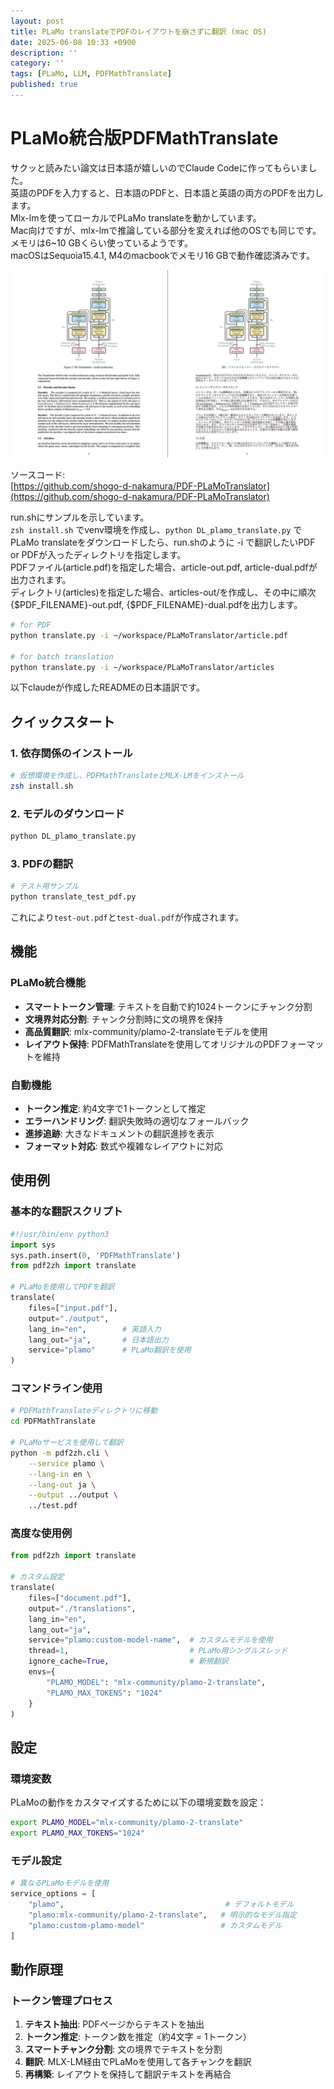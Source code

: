 ```yaml
---
layout: post
title: PLaMo translateでPDFのレイアウトを崩さずに翻訳 (mac OS)
date: 2025-06-08 10:33 +0900
description: ''
category: ''
tags: [PLaMo, LLM, PDFMathTranslate]
published: true
---
```



# PLaMo統合版PDFMathTranslate

サクッと読みたい論文は日本語が嬉しいのでClaude Codeに作ってもらいました。\
英語のPDFを入力すると、日本語のPDFと、日本語と英語の両方のPDFを出力します。\
Mlx-lmを使ってローカルでPLaMo translateを動かしています。\
Mac向けですが、mlx-lmで推論している部分を変えれば他のOSでも同じです。\
メモリは6~10 GBくらい使っているようです。\
macOSはSequoia15.4.1, M4のmacbookでメモリ16 GBで動作確認済みです。


![Example](/assets/img/2025_images/translate_example.png)


ソースコード:\
[https://github.com/shogo-d-nakamura/PDF-PLaMoTranslator](https://github.com/shogo-d-nakamura/PDF-PLaMoTranslator)


run.shにサンプルを示しています。\
`zsh install.sh` でvenv環境を作成し、`python DL_plamo_translate.py` でPLaMo translateをダウンロードしたら、run.shのように -i で翻訳したいPDF or PDFが入ったディレクトリを指定します。\
PDFファイル(article.pdf)を指定した場合、article-out.pdf, article-dual.pdfが出力されます。\
ディレクトリ(articles)を指定した場合、articles-out/を作成し、その中に順次{$PDF_FILENAME}-out.pdf, {$PDF_FILENAME}-dual.pdfを出力します。


```zsh
# for PDF
python translate.py -i ~/workspace/PLaMoTranslator/article.pdf

# for batch translation
python translate.py -i ~/workspace/PLaMoTranslator/articles
```


以下claudeが作成したREADMEの日本語訳です。




## クイックスタート

### 1. 依存関係のインストール

```zsh
# 仮想環境を作成し、PDFMathTranslateとMLX-LMをインストール
zsh install.sh
```

### 2. モデルのダウンロード
```zsh
python DL_plamo_translate.py
```

### 3. PDFの翻訳

```zsh
# テスト用サンプル
python translate_test_pdf.py
```

これにより`test-out.pdf`と`test-dual.pdf`が作成されます。

## 機能

### PLaMo統合機能
- **スマートトークン管理**: テキストを自動で約1024トークンにチャンク分割
- **文境界対応分割**: チャンク分割時に文の境界を保持
- **高品質翻訳**: mlx-community/plamo-2-translateモデルを使用
- **レイアウト保持**: PDFMathTranslateを使用してオリジナルのPDFフォーマットを維持

### 自動機能
- **トークン推定**: 約4文字で1トークンとして推定
- **エラーハンドリング**: 翻訳失敗時の適切なフォールバック
- **進捗追跡**: 大きなドキュメントの翻訳進捗を表示
- **フォーマット対応**: 数式や複雑なレイアウトに対応

## 使用例

### 基本的な翻訳スクリプト

```python
#!/usr/bin/env python3
import sys
sys.path.insert(0, 'PDFMathTranslate')
from pdf2zh import translate

# PLaMoを使用してPDFを翻訳
translate(
    files=["input.pdf"],
    output="./output",
    lang_in="en",        # 英語入力
    lang_out="ja",       # 日本語出力
    service="plamo"      # PLaMo翻訳を使用
)
```

### コマンドライン使用

```zsh
# PDFMathTranslateディレクトリに移動
cd PDFMathTranslate

# PLaMoサービスを使用して翻訳
python -m pdf2zh.cli \
    --service plamo \
    --lang-in en \
    --lang-out ja \
    --output ../output \
    ../test.pdf
```

### 高度な使用例

```python
from pdf2zh import translate

# カスタム設定
translate(
    files=["document.pdf"],
    output="./translations",
    lang_in="en",
    lang_out="ja", 
    service="plamo:custom-model-name",  # カスタムモデルを使用
    thread=1,                           # PLaMo用シングルスレッド
    ignore_cache=True,                  # 新規翻訳
    envs={
        "PLAMO_MODEL": "mlx-community/plamo-2-translate",
        "PLAMO_MAX_TOKENS": "1024"
    }
)
```

## 設定

### 環境変数

PLaMoの動作をカスタマイズするために以下の環境変数を設定：

```zsh
export PLAMO_MODEL="mlx-community/plamo-2-translate"
export PLAMO_MAX_TOKENS="1024"
```

### モデル設定

```python
# 異なるPLaMoモデルを使用
service_options = [
    "plamo",                                    # デフォルトモデル
    "plamo:mlx-community/plamo-2-translate",   # 明示的なモデル指定
    "plamo:custom-plamo-model"                 # カスタムモデル
]
```

## 動作原理

### トークン管理プロセス

1. **テキスト抽出**: PDFページからテキストを抽出
2. **トークン推定**: トークン数を推定（約4文字 = 1トークン）
3. **スマートチャンク分割**: 文の境界でテキストを分割
4. **翻訳**: MLX-LM経由でPLaMoを使用して各チャンクを翻訳
5. **再構築**: レイアウトを保持して翻訳テキストを再結合